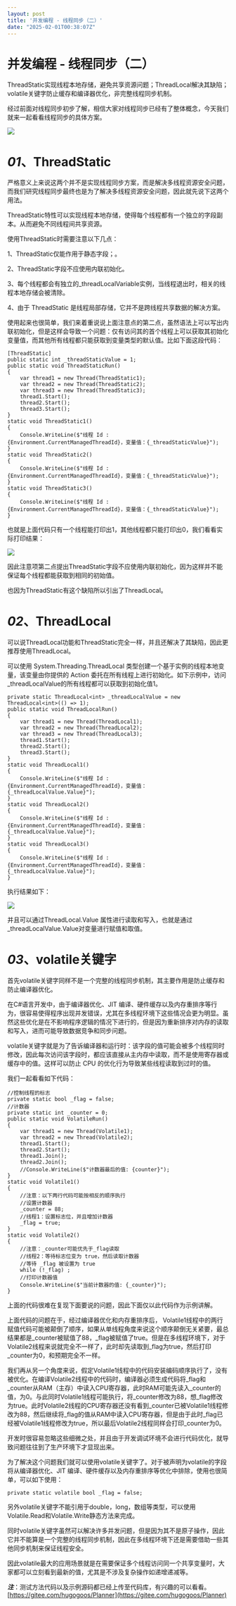 ```yaml
---
layout: post
title: '并发编程 - 线程同步（二）'
date: "2025-02-01T00:38:07Z"
---
```

并发编程 - 线程同步（二）
==============

ThreadStatic实现线程本地存储，避免共享资源问题；ThreadLocal解决其缺陷；volatile关键字防止缓存和编译器优化，非完整线程同步机制。

经过前面对线程同步初步了解，相信大家对线程同步已经有了整体概念，今天我们就来一起看看线程同步的具体方案。

![](https://img2024.cnblogs.com/blog/386841/202501/386841-20250129222419030-1362707823.jpg)

_**01**_、ThreadStatic
=====================

严格意义上来说这两个并不是实现线程同步方案，而是解决多线程资源安全问题，而我们研究线程同步最终也是为了解决多线程资源安全问题，因此就先说下这两个用法。

ThreadStatic特性可以实现线程本地存储，使得每个线程都有一个独立的字段副本。从而避免不同线程间共享资源。

使用ThreadStatic时需要注意以下几点：

1、ThreadStatic仅能作用于静态字段；。

2、ThreadStatic字段不应使用内联初始化。

3、每个线程都会有独立的\_threadLocalVariable实例，当线程退出时，相关的线程本地存储会被清除。

4、由于 ThreadStatic 是线程局部存储，它并不是跨线程共享数据的解决方案。

使用起来也很简单，我们来着重说说上面注意点的第二点，虽然语法上可以写出内联初始化，但是这样会导致一个问题：仅有访问其的首个线程上可以获取其初始化变量值，而其他所有线程都只能获取到变量类型的默认值。比如下面这段代码：

    [ThreadStatic]
    public static int _threadStaticValue = 1;
    public static void ThreadStaticRun()
    {
        var thread1 = new Thread(ThreadStatic1);
        var thread2 = new Thread(ThreadStatic2);
        var thread3 = new Thread(ThreadStatic3);
        thread1.Start();
        thread2.Start();
        thread3.Start();
    }
    static void ThreadStatic1()
    {
        Console.WriteLine($"线程 Id : {Environment.CurrentManagedThreadId}，变量值：{_threadStaticValue}");
    }
    static void ThreadStatic2()
    {
        Console.WriteLine($"线程 Id : {Environment.CurrentManagedThreadId}，变量值：{_threadStaticValue}");
    }
    static void ThreadStatic3()
    {
        Console.WriteLine($"线程 Id : {Environment.CurrentManagedThreadId}，变量值：{_threadStaticValue}");
    }
    

也就是上面代码只有一个线程能打印出1，其他线程都只能打印出0，我们看看实际打印结果：

![](https://img2024.cnblogs.com/blog/386841/202501/386841-20250129222408405-723814516.png)

因此注意项第二点提出ThreadStatic字段不应使用内联初始化，因为这样并不能保证每个线程都能获取到相同的初始值。

也因为ThreadStatic有这个缺陷所以引出了ThreadLocal。

_**02**_、ThreadLocal
====================

可以说ThreadLocal功能和ThreadStatic完全一样，并且还解决了其缺陷，因此更推荐使用ThreadLocal。

可以使用 System.Threading.ThreadLocal 类型创建一个基于实例的线程本地变量，该变量由你提供的 Action 委托在所有线程上进行初始化。如下示例中，访问\_threadLocalValue的所有线程都可以获取到初始化值1。

    private static ThreadLocal<int> _threadLocalValue = new ThreadLocal<int>(() => 1);
    public static void ThreadLocalRun()
    {
        var thread1 = new Thread(ThreadLocal1);
        var thread2 = new Thread(ThreadLocal2);
        var thread3 = new Thread(ThreadLocal3);
        thread1.Start();
        thread2.Start();
        thread3.Start();
    }
    static void ThreadLocal1()
    {
        Console.WriteLine($"线程 Id : {Environment.CurrentManagedThreadId}，变量值：{_threadLocalValue.Value}");
    }
    static void ThreadLocal2()
    {
        Console.WriteLine($"线程 Id : {Environment.CurrentManagedThreadId}，变量值：{_threadLocalValue.Value}");
    }
    static void ThreadLocal3()
    {
        Console.WriteLine($"线程 Id : {Environment.CurrentManagedThreadId}，变量值：{_threadLocalValue.Value}");
    }
    

执行结果如下：

![](https://img2024.cnblogs.com/blog/386841/202501/386841-20250129222357193-1198558950.png)

并且可以通过ThreadLocal.Value 属性进行读取和写入，也就是通过\_threadLocalValue.Value对变量进行赋值和取值。

_**03**_、volatile关键字
====================

首先volatile关键字同样不是一个完整的线程同步机制，其主要作用是防止缓存和防止编译器优化。

在C#语言开发中，由于编译器优化、JIT 编译、硬件缓存以及内存重排序等行为，很容易使得程序出现并发错误，尤其在多线程环境下这些情况会更为明显。虽然这些优化是在不影响程序逻辑的情况下进行的，但是因为重新排序对内存的读取和写入，进而可能导致数据竞争和同步问题。

volatile关键字就是为了告诉编译器和运行时：该字段的值可能会被多个线程同时修改，因此每次访问该字段时，都应该直接从主内存中读取，而不是使用寄存器或缓存中的值。这样可以防止 CPU 的优化行为导致某些线程读取到过时的值。

我们一起看看如下代码：

    //控制线程的标志
    private static bool _flag = false;
    //计数器
    private static int _counter = 0;
    public static void VolatileRun()
    {
        var thread1 = new Thread(Volatile1);
        var thread2 = new Thread(Volatile2);
        thread1.Start();
        thread2.Start();
        thread1.Join();
        thread2.Join();
        //Console.WriteLine($"计数器最后的值: {counter}");
    }
    static void Volatile1()
    {
        //注意：以下两行代码可能按相反的顺序执行
        //设置计数器
        _counter = 88;
        //线程1：设置标志位，并且增加计数器
        _flag = true;
    }
    static void Volatile2()
    {
        //注意：_counter可能优先于_flag读取
        //线程2：等待标志位变为 true，然后读取计数器
        //等待 _flag 被设置为 true
        while (!_flag) ;
        //打印计数器值
        Console.WriteLine($"当前计数器的值: {_counter}");
    }
    

上面的代码很难在复现下面要说的问题，因此下面仅以此代码作为示例讲解。

上面代码的问题在于，经过编译器优化和内存重排序后， Volatile1线程中的两行赋值代码可能被颠倒了顺序，如果从单线程角度来说这个顺序颠倒无关紧要，最总结果都是\_counter被赋值了88，\_flag被赋值了true。但是在多线程环境下，对于Volatile2线程来说就完全不一样了，此时却先读取到\_flag为true，然后打印\_counter为0，和预期完全不一样。

我们再从另一个角度来说，假定Volatile1线程中的代码安装编码顺序执行了，没有被优化。在编译Volatile2线程中的代码时，编译器必须生成代码将\_flag和\_counter从RAM（主存）中读入CPU寄存器，此时RAM可能先读入\_counter的值，为0。与此同时Volatile1线程可能执行，将\_counter修改为88，想\_flag修改为true。此时Volatile2线程的CPU寄存器还没有看到\_counter已被Volatile1线程修改为88，然后继续将\_flag的值从RAM中读入CPU寄存器，但是由于此时\_flag已经被Volatile1线程修改为true，所以最后Volatile2线程同样会打印\_counter为0。

开发时很容易忽略这些细微之处，并且由于开发调试环境不会进行代码优化，就导致问题往往到了生产环境下才显现出来。

为了解决这个问题我们就可以使用volatile关键字了。对于被声明为volatile的字段将从编译器优化、JIT 编译、硬件缓存以及内存重排序等优化中排除，使用也很简单，可以如下使用：

    private static volatile bool _flag = false;
    

另外volatile关键字不能引用于double，long，数组等类型，可以使用Volatile.Read和Volatile.Write静态方法来完成。

同时volatile关键字虽然可以解决许多并发问题，但是因为其不是原子操作，因此它并不能算是一个完整的线程同步机制，因此在多线程环境下还是需要借助一些其他同步机制来保证线程安全。

因此volatile最大的应用场景就是在需要保证多个线程访问同一个共享变量时，大家都可以立刻看到最新的值，尤其是不涉及复杂操作如递增递减等。

_**注**_：测试方法代码以及示例源码都已经上传至代码库，有兴趣的可以看看。[https://gitee.com/hugogoos/Planner](https://gitee.com/hugogoos/Planner)